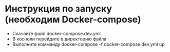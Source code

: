 # Инструкция по запуску (необходим Docker-compose)

- Скачайте файл docker-compose.dev.yml
- В косноли перейдите в директорию файла
- Выполните комманду docker-compose -f docker-compose.dev.yml up
